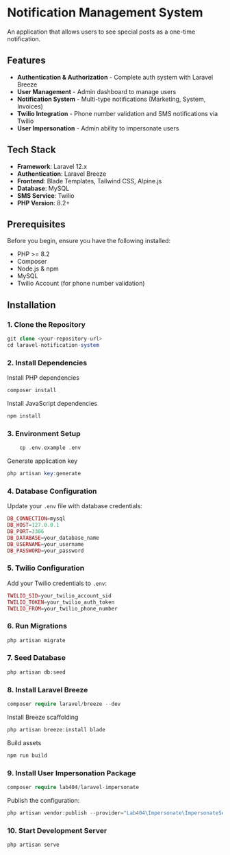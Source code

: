 # Notification Management System

<p align="left">An application that allows users to see special posts as a one-time notification.</p>

## Features

-   **Authentication & Authorization** - Complete auth system with Laravel Breeze
-   **User Management** - Admin dashboard to manage users
-   **Notification System** - Multi-type notifications (Marketing, System, Invoices)
-   **Twilio Integration** - Phone number validation and SMS notifications via Twilio
-   **User Impersonation** - Admin ability to impersonate users

## Tech Stack

-   **Framework**: Laravel 12.x
-   **Authentication**: Laravel Breeze
-   **Frontend**: Blade Templates, Tailwind CSS, Alpine.js
-   **Database**: MySQL
-   **SMS Service**: Twilio
-   **PHP Version**: 8.2+

## Prerequisites

Before you begin, ensure you have the following installed:

-   PHP >= 8.2
-   Composer
-   Node.js & npm
-   MySQL
-   Twilio Account (for phone number validation)

## Installation

### 1. Clone the Repository

```php
git clone <your-repository-url>
cd laravel-notification-system
```

### 2. Install Dependencies

Install PHP dependencies

```php
composer install
```

Install JavaScript dependencies

```php
npm install
```

### 3. Environment Setup

```php
    cp .env.example .env
```

Generate application key

```php
php artisan key:generate
```

### 4. Database Configuration

Update your `.env` file with database credentials:

```php
DB_CONNECTION=mysql
DB_HOST=127.0.0.1
DB_PORT=3306
DB_DATABASE=your_database_name
DB_USERNAME=your_username
DB_PASSWORD=your_password
```

### 5. Twilio Configuration

Add your Twilio credentials to `.env`:

```php
TWILIO_SID=your_twilio_account_sid
TWILIO_TOKEN=your_twilio_auth_token
TWILIO_FROM=your_twilio_phone_number
```

### 6. Run Migrations

```php
php artisan migrate
```

### 7. Seed Database

```php
php artisan db:seed
```

### 8. Install Laravel Breeze

```php
composer require laravel/breeze --dev
```

Install Breeze scaffolding

```php
php artisan breeze:install blade
```

Build assets

```php
npm run build
```

### 9. Install User Impersonation Package

```php
composer require lab404/laravel-impersonate
```

Publish the configuration:

```php
php artisan vendor:publish --provider="Lab404\Impersonate\ImpersonateServiceProvider"
```

### 10. Start Development Server

```php
php artisan serve
```

